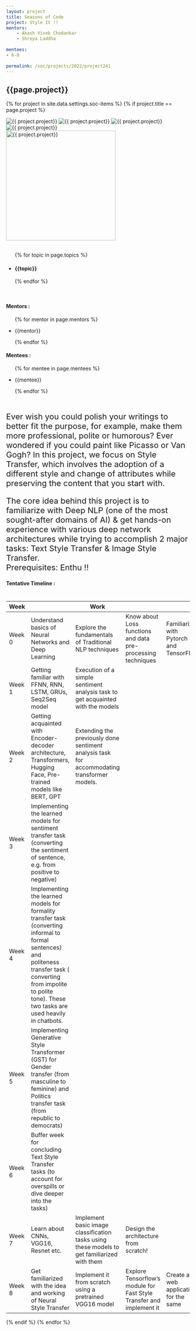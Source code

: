 ```yaml
---
layout: project
title: Seasons of Code
project: Style It !!
mentors:
    - Akash Vivek Chodankar
    - Shreya Laddha     
    
mentees:
- 6-8   
    
permalink: /soc/projects/2022/project241
---
```


<h2 class="display1 m-3 p-3 text-center project-title">{{page.project}}</h2>

{% for project in site.data.settings.soc-items %}
{% if project.title == page.project %}

<div class ="img-soc d-block"> 
    <img src="{{ site.baseurl }}/{{ project.image }}" alt="{{ project.project}}" class="image-1">
    <img src="{{ site.baseurl }}/{{ project.image }}" alt="{{ project.project}}" class="image-2">
    <img src="{{ site.baseurl }}/{{ project.image }}" alt="{{ project.project}}" class="image-3">
    <img src="{{ site.baseurl }}/{{ project.image }}" alt="{{ project.project}}" class="image-4">
</div>
<div class = "mobile-img-soc">
  <img src="{{ site.baseurl }}/{{ project.image }}"  width = "300" height="300" alt="{{ project.project}}" class="border rounded">
  </div>
<div >
    <br>
    <ul>
        {% for topic in page.topics %}
        <li><h4 class="text-primary text-center topics">{{topic}}</h4></li>
        {% endfor %}
    </ul>
    <br>
    <h4 class="display3  ">Mentors :</h4> 
    <ul>
        {% for mentor in page.mentors %}
        <li><p class="lead">{{mentor}}</p></li>
        {% endfor %}
    </ul>
    <h4 class="display3  ">Mentees :</h4> 
    <ul>
        {% for mentee in page.mentees %}
        <li><p class="lead">{{mentee}}</p></li>
        {% endfor %}
    </ul>
</div>
<div>
    <p class="display3 project-desc" style = "font-size:22px;" >
        <br>
        Ever wish you could polish your writings to better fit the purpose, for example, make them more professional, polite or humorous? Ever wondered if you could paint like Picasso or Van Gogh? In this project, we focus on Style Transfer, which involves the adoption of a different style and change of attributes while preserving the content that you start with. 
        </p>
         <p class="display3" style = "font-size:22px;" >
        The core idea behind this project is to familiarize with Deep NLP (one of the most sought-after domains of AI) & get hands-on experience with various deep network architectures while trying to accomplish 2 major tasks: Text Style Transfer & Image Style Transfer.
<br>
Prerequisites:
Enthu !!
        <br>
    </p>
</div>
<div class = "d-flex flex-wrap">
<div>
    <h4 class="display3" style="margin:0px 0px 40px 0px;">Tentative Timeline :</h4>
    <table class="table table-striped w-100">
    <thead>
        <tr>
        <th>Week</th>
        <th></th>
         <th>Work</th>
          <th></th> 
          <th></th>
        </tr>
    </thead>
    <tbody>
    <tr>
      <td>Week 0</td>
      <td>Understand basics of Neural Networks and Deep Learning</td>
      <td>Explore the fundamentals of Traditional NLP techniques</td>
      <td>Know about Loss functions and data pre-processing techniques</td>
      <td>Familiarize with Pytorch and TensorFlow</td>
    </tr>
    <tr>
      <td>Week 1</td>
      <td>Getting familiar with FFNN, RNN, LSTM, GRUs, Seq2Seq model</td>
      <td>Execution of a simple sentiment analysis task to get acquainted with the models</td>
      <td></td>
      <td></td>
    </tr>
    <tr>
      <td>Week 2</td>
      <td>Getting acquainted with Encoder-decoder architecture, Transformers, Hugging Face, Pre-trained models like BERT, GPT</td>
      <td>Extending the previously done sentiment analysis task for accommodating transformer models.</td>
      <td></td>
      <td></td>
    </tr>
    <tr>
      <td>Week 3</td>
      <td>Implementing the learned models for sentiment transfer task (converting the sentiment of sentence, e.g. from positive to negative)</td>
      <td></td>
      <td></td>
      <td></td>
    </tr>
    <tr>
      <td>Week 4</td>
      <td>Implementing the learned models for formality transfer task (converting informal to formal sentences) and politeness transfer task ( converting from impolite to polite tone). These two tasks are used heavily in chatbots.</td>
      <td></td>
      <td></td>
      <td></td>
    </tr>
    <tr>
      <td>Week 5</td>
      <td>Implementing Generative Style Transformer (GST) for Gender transfer (from masculine to feminine) and Politics transfer task (from republic to democrats)</td>
      <td></td>
      <td></td>
      <td></td>
    </tr>
    <tr>
      <td>Week 6</td>
      <td>Buffer week for concluding Text Style Transfer tasks (to account for overspills or dive deeper into the tasks)</td>
      <td></td>
      <td></td>
      <td></td>
    </tr>
    <tr>
      <td>Week 7</td>
      <td>Learn about CNNs, VGG16, Resnet etc.</td>
      <td>Implement basic image classification tasks using these models to get familiarized with them</td>
      <td>Design the architecture from scratch!</td>
      <td></td>
    </tr>
    <tr>
       <td>Week 8</td>
       <td>Get familiarized with the idea and working of Neural Style Transfer</td>
       <td>Implement it from scratch using a pretrained VGG16 model</td>
       <td>Explore Tensorflow’s module for Fast Style Transfer and implement it</td>
       <td>Create a web application for the same</td>
    </tr>
    </tbody>
    </table>
</div>

</div>
{% endif %}
{% endfor %}
